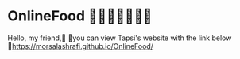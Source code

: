 # OnlineFood 🍔🍕🍟🍺🍾🥐🥖
Hello, my friend,🙂 📍you can view Tapsi's website with the link below 🔗https://morsalashrafi.github.io/OnlineFood/
